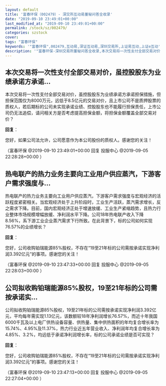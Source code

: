 ```yaml
---
layout: default
title: '富春环保（002479）- 深交所互动易董秘问答全收录'
date: "2019-09-10 23:49:01+00:00"
last_modified_at: "2019-09-10 23:49:01+00:00"
permalink: /stock/sz/002479/
categories: szstock
cover: 
tags: "富春环保"
keywords: '"富春环保",002479,互动易,深证互动易,深圳交易所,上证易互动,上证e互动'
description: '"富春环保-深圳交易所董秘问答全收录,本次交易将一次性支付全部交易对价，虽控股股东为业绩承诺方承诺担保措施，但担保范围仅为8000万元，远低于8.5亿元的交易对价，且上市公司不是质押股票的质权人，若后期标的公司未实现承诺业绩、控股股东也不能履行担保责任，上市公司仍无法追偿，请问相关方是否考虑提高担保金额，将担保金额覆盖全部交易对价？"'
---
```


## 本次交易将一次性支付全部交易对价，虽控股股东为业绩承诺方承诺...

本次交易将一次性支付全部交易对价，虽控股股东为业绩承诺方承诺担保措施，但担保范围仅为8000万元，远低于8.5亿元的交易对价，且上市公司不是质押股票的质权人，若后期标的公司未实现承诺业绩、控股股东也不能履行担保责任，上市公司仍无法追偿，请问相关方是否考虑提高担保金额，将担保金额覆盖全部交易对价？

**回复**：

您好，如果公司法允许，公司愿意作为本公司股份的质权人。感谢您的关注！ 

（富春环保  @2019-09-10 23:49:01+00:00 回复 投服中心  @2019-09-05 22:28:28+00:00 ）

## 热电联产的热力业务主要向工业用户供应蒸汽，下游客户需求强度与...

热电联产的热力业务主要向工业用户供应蒸汽，下游客户需求强度与宏观经济的活跃程度紧密相关。当宏观经济处于上升阶段时，工业生产活跃，蒸汽需求增长，反之需求下降。目前，国内宏观经济正处于增速放缓、工业生产紧缩趋势，且热力行业整体市场规模增幅放缓、净利润水平下降。公司18年热电联产收入下降8.56%，系下游工业企业蒸汽需求下行所致。在此背景下，标的公司如何实现76.57%的业绩增长？

**回复**：

您好，公司收购铂瑞能源85%股权，不存在“19至21年标的公司需按承诺实现净利润3.392亿元”的事项。感谢您的关注！ 

（富春环保  @2019-09-10 23:47:33+00:00 回复 投服中心  @2019-09-05 22:28:03+00:00 ）

## 公司拟收购铂瑞能源85%股权，19至21年标的公司需按承诺实...

公司拟收购铂瑞能源85%股权，19至21年标的公司需按承诺实现净利润3.392亿元，平均每年需实现1.13亿元，该数额较18年净利润增长76.57%，而近十年我国6000千瓦及以上电厂供热设备容量、供热量、集中供热面积的年均复合增长率为15.74%、4.95%及11.37%，热力行业近五年营业收入、净利润年均复合增长率为4.85%、3.2%，均远低于承诺净利润增长率，标的公司承诺业绩是否可实现？

**回复**：

您好，公司收购铂瑞能源85%股权，不存在“19至21年标的公司需按承诺实现净利润3.392亿元”的事项。感谢您的关注！ 

（富春环保  @2019-09-10 23:47:13+00:00 回复 投服中心  @2019-09-05 22:27:04+00:00 ）

